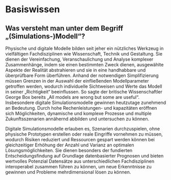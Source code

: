 # Basiswissen

## Was versteht man unter dem Begriff „(Simulations-)Modell“?

Physische und digitale Modelle bilden seit jeher ein nützliches Werkzeug in vielfältigen Fachdisziplinen wie Wissenschaft, Technik und Gestaltung. Sie dienen der Vereinfachung, Veranschaulichung und Analyse komplexer Zusammenhänge, indem sie einen bestimmten Zweck dienen, ausgewählte Aspekte der Realität abstrahieren und sie in eine handhabbare und überprüfbare Form überführen. Anhand der notwendigen Simplifizierung müssen Grenzen in der Auswahl der einfließenden Modellparameter getroffen werden, wodurch individuelle Sichtweisen und Werte das Modell in seiner „Richtigkeit“ beeinflussen. So sagte der britische Wissenschaftler George Box bereits „All models are wrong but some are useful“. Insbesondere digitale Simulationsmodelle gewinnen heutzutage zunehmend an Bedeutung. Durch hohe Rechenleistungen- und kapazitäten eröffnen sich Möglichkeiten, dynamische und komplexe Prozesse und multiple Zukunftsszenarien annähernd abbilden und untersuchen zu können. 

Digitale Simulationsmodelle erlauben es, Szenarien durchzuspielen, ohne physische Prototypen erstellen oder reale Eingriffe vornehmen zu müssen, wodurch Risiken reduziert und Ressourcen gespart werden können bei gleichzeitiger Erhöhung der Anzahl und Varianz an optimalen Lösungsmöglichkeiten. Sie dienen besonders der fundierten Entscheidungsfindung auf Grundlage datenbasierter Prognosen und bieten wertvolles Potenzial Datensätze aus unterschiedlichen Fachdisziplinen interoperabel zusammen führen zu können, um neue Erkenntnisse zu gewinnen und Probleme mehrdimensional lösen zu können.
